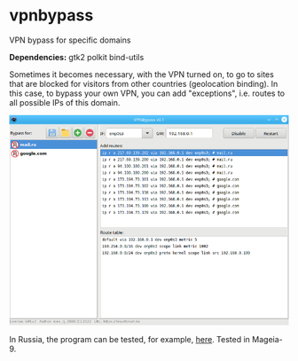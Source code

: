 # vpnbypass
VPN bypass for specific domains  
  
**Dependencies:** gtk2 polkit bind-utils  
  
Sometimes it becomes necessary, with the VPN turned on, to go to sites that are blocked for visitors from other countries (geolocation binding). In this case, to bypass your own VPN, you can add "exceptions", i.e. routes to all possible IPs of this domain.  
  
![](https://github.com/AKotov-dev/vpnbypass/blob/main/ScreenShot1.png)  
  
In Russia, the program can be tested, for example, [here](https://strelkacard.ru/). Tested in Mageia-9.

